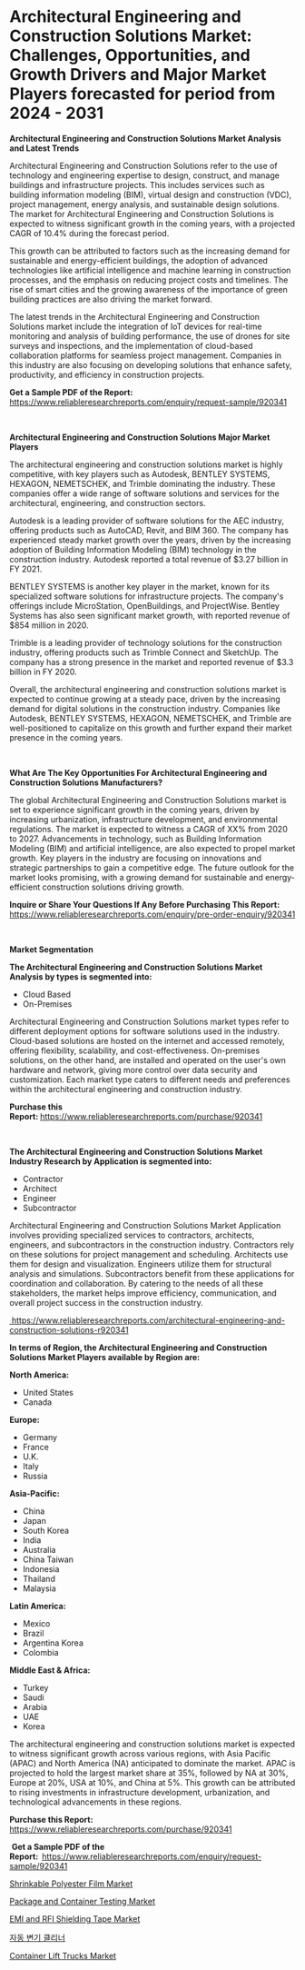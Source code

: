 <p><h1>Architectural Engineering and Construction Solutions Market: Challenges, Opportunities, and Growth Drivers and Major Market Players forecasted for period from 2024 - 2031</h1></p><p><strong>Architectural Engineering and Construction Solutions Market Analysis and Latest Trends</strong></p>
<p><p>Architectural Engineering and Construction Solutions refer to the use of technology and engineering expertise to design, construct, and manage buildings and infrastructure projects. This includes services such as building information modeling (BIM), virtual design and construction (VDC), project management, energy analysis, and sustainable design solutions. The market for Architectural Engineering and Construction Solutions is expected to witness significant growth in the coming years, with a projected CAGR of 10.4% during the forecast period.</p><p>This growth can be attributed to factors such as the increasing demand for sustainable and energy-efficient buildings, the adoption of advanced technologies like artificial intelligence and machine learning in construction processes, and the emphasis on reducing project costs and timelines. The rise of smart cities and the growing awareness of the importance of green building practices are also driving the market forward.</p><p>The latest trends in the Architectural Engineering and Construction Solutions market include the integration of IoT devices for real-time monitoring and analysis of building performance, the use of drones for site surveys and inspections, and the implementation of cloud-based collaboration platforms for seamless project management. Companies in this industry are also focusing on developing solutions that enhance safety, productivity, and efficiency in construction projects.</p></p>
<p><strong>Get a Sample PDF of the Report:&nbsp;</strong> <a href="https://www.reliableresearchreports.com/enquiry/request-sample/920341">https://www.reliableresearchreports.com/enquiry/request-sample/920341</a></p>
<p>&nbsp;</p>
<p><strong>Architectural Engineering and Construction Solutions Major Market Players</strong></p>
<p><p>The architectural engineering and construction solutions market is highly competitive, with key players such as Autodesk, BENTLEY SYSTEMS, HEXAGON, NEMETSCHEK, and Trimble dominating the industry. These companies offer a wide range of software solutions and services for the architectural, engineering, and construction sectors.</p><p>Autodesk is a leading provider of software solutions for the AEC industry, offering products such as AutoCAD, Revit, and BIM 360. The company has experienced steady market growth over the years, driven by the increasing adoption of Building Information Modeling (BIM) technology in the construction industry. Autodesk reported a total revenue of $3.27 billion in FY 2021.</p><p>BENTLEY SYSTEMS is another key player in the market, known for its specialized software solutions for infrastructure projects. The company's offerings include MicroStation, OpenBuildings, and ProjectWise. Bentley Systems has also seen significant market growth, with reported revenue of $854 million in 2020.</p><p>Trimble is a leading provider of technology solutions for the construction industry, offering products such as Trimble Connect and SketchUp. The company has a strong presence in the market and reported revenue of $3.3 billion in FY 2020.</p><p>Overall, the architectural engineering and construction solutions market is expected to continue growing at a steady pace, driven by the increasing demand for digital solutions in the construction industry. Companies like Autodesk, BENTLEY SYSTEMS, HEXAGON, NEMETSCHEK, and Trimble are well-positioned to capitalize on this growth and further expand their market presence in the coming years.</p></p>
<p>&nbsp;</p>
<p><strong>What Are The Key Opportunities For Architectural Engineering and Construction Solutions Manufacturers?</strong></p>
<p><p>The global Architectural Engineering and Construction Solutions market is set to experience significant growth in the coming years, driven by increasing urbanization, infrastructure development, and environmental regulations. The market is expected to witness a CAGR of XX% from 2020 to 2027. Advancements in technology, such as Building Information Modeling (BIM) and artificial intelligence, are also expected to propel market growth. Key players in the industry are focusing on innovations and strategic partnerships to gain a competitive edge. The future outlook for the market looks promising, with a growing demand for sustainable and energy-efficient construction solutions driving growth.</p></p>
<p><strong>Inquire or Share Your Questions If Any Before Purchasing This Report:</strong> <a href="https://www.reliableresearchreports.com/enquiry/pre-order-enquiry/920341">https://www.reliableresearchreports.com/enquiry/pre-order-enquiry/920341</a></p>
<p>&nbsp;</p>
<p><strong>Market Segmentation</strong></p>
<p><strong>The Architectural Engineering and Construction Solutions Market Analysis by types is segmented into:</strong></p>
<p><ul><li>Cloud Based</li><li>On-Premises</li></ul></p>
<p><p>Architectural Engineering and Construction Solutions market types refer to different deployment options for software solutions used in the industry. Cloud-based solutions are hosted on the internet and accessed remotely, offering flexibility, scalability, and cost-effectiveness. On-premises solutions, on the other hand, are installed and operated on the user's own hardware and network, giving more control over data security and customization. Each market type caters to different needs and preferences within the architectural engineering and construction industry.</p></p>
<p><strong>Purchase this Report:&nbsp;</strong><a href="https://www.reliableresearchreports.com/purchase/920341">https://www.reliableresearchreports.com/purchase/920341</a></p>
<p>&nbsp;</p>
<p><strong>The Architectural Engineering and Construction Solutions Market Industry Research by Application is segmented into:</strong></p>
<p><ul><li>Contractor</li><li>Architect</li><li>Engineer</li><li>Subcontractor</li></ul></p>
<p><p>Architectural Engineering and Construction Solutions Market Application involves providing specialized services to contractors, architects, engineers, and subcontractors in the construction industry. Contractors rely on these solutions for project management and scheduling. Architects use them for design and visualization. Engineers utilize them for structural analysis and simulations. Subcontractors benefit from these applications for coordination and collaboration. By catering to the needs of all these stakeholders, the market helps improve efficiency, communication, and overall project success in the construction industry.</p></p>
<p><a href="https://www.reliableresearchreports.com/architectural-engineering-and-construction-solutions-r920341">&nbsp;https://www.reliableresearchreports.com/architectural-engineering-and-construction-solutions-r920341</a></p>
<p><strong>In terms of Region, the Architectural Engineering and Construction Solutions Market Players available by Region are:</strong></p>
<p>
    <p> <strong> North America: </strong>
        <ul>
            <li>United States</li>
            <li>Canada</li>
        </ul>
        </p> 
    <p> <strong> Europe: </strong>
        <ul>
            <li>Germany</li>
            <li>France</li>
            <li>U.K.</li>
            <li>Italy</li>
            <li>Russia</li>
        </ul>
        </p> 
    <p> <strong> Asia-Pacific: </strong>
        <ul>
            <li>China</li>
            <li>Japan</li>
            <li>South Korea</li>
            <li>India</li>
            <li>Australia</li>
            <li>China Taiwan</li>
            <li>Indonesia</li>
            <li>Thailand</li>
            <li>Malaysia</li>
        </ul>
        </p> 
    <p> <strong> Latin America: </strong>
        <ul>
            <li>Mexico</li>
            <li>Brazil</li>
            <li>Argentina Korea</li>
            <li>Colombia</li>
        </ul>
        </p> 
    <p> <strong> Middle East & Africa: </strong>
        <ul>
            <li>Turkey</li>
            <li>Saudi</li>
            <li>Arabia</li>
            <li>UAE</li>
            <li>Korea</li>
        </ul>
    </p>
    </p>
<p><p>The architectural engineering and construction solutions market is expected to witness significant growth across various regions, with Asia Pacific (APAC) and North America (NA) anticipated to dominate the market. APAC is projected to hold the largest market share at 35%, followed by NA at 30%, Europe at 20%, USA at 10%, and China at 5%. This growth can be attributed to rising investments in infrastructure development, urbanization, and technological advancements in these regions.</p></p>
<p><strong>Purchase this Report: </strong><a href="https://www.reliableresearchreports.com/purchase/920341">https://www.reliableresearchreports.com/purchase/920341</a></p>
<p>&nbsp;<strong>Get a Sample PDF of the Report:&nbsp;&nbsp;</strong><a href="https://www.reliableresearchreports.com/enquiry/request-sample/920341">https://www.reliableresearchreports.com/enquiry/request-sample/920341</a></p>
<p><strong></strong></p>
<p><p><a href="https://www.linkedin.com/pulse/deep-dive-shrinkable-polyester-film-market-itstrends-segmentation-gecff?trackingId=HX9Num%2FFTHyzPWkCfRwsSg%3D%3D">Shrinkable Polyester Film Market</a></p><p><a href="https://github.com/msLonKoss78/Market-Research-Report-List-1/blob/main/package-and-container-testing-market.md">Package and Container Testing Market</a></p><p><a href="https://www.linkedin.com/pulse/global-emi-rfi-shielding-tape-market-focus-product-type-metal-frw3f?trackingId=zFsRhvUNSEa8NU75wpPFoQ%3D%3D">EMI and RFI Shielding Tape Market</a></p><p><a href="https://medium.com/@puputzim_20688/%EC%9E%90%EB%8F%99-%ED%99%94%EC%9E%A5%EC%8B%A4-%EB%B3%BC-%ED%81%B4%EB%A6%AC%EB%84%88-%EC%8B%9C%EC%9E%A5%EC%9D%98-%EC%8B%AC%EC%B8%B5-%EC%A1%B0%EC%82%AC-%EB%8F%99%ED%96%A5-%EC%8B%9C%EC%9E%A5-%EC%84%B8%EB%B6%84%ED%99%94-%EB%B0%8F-%EA%B2%BD%EC%9F%81-%EB%B6%84%EC%84%9D-5517f04b7d0b">자동 변기 클리너</a></p><p><a href="https://medium.com/@babymorar/global-container-lift-trucks-market-share-and-growth-opportunities-and-market-size-growing-with-a-2ad354051346">Container Lift Trucks Market</a></p></p>